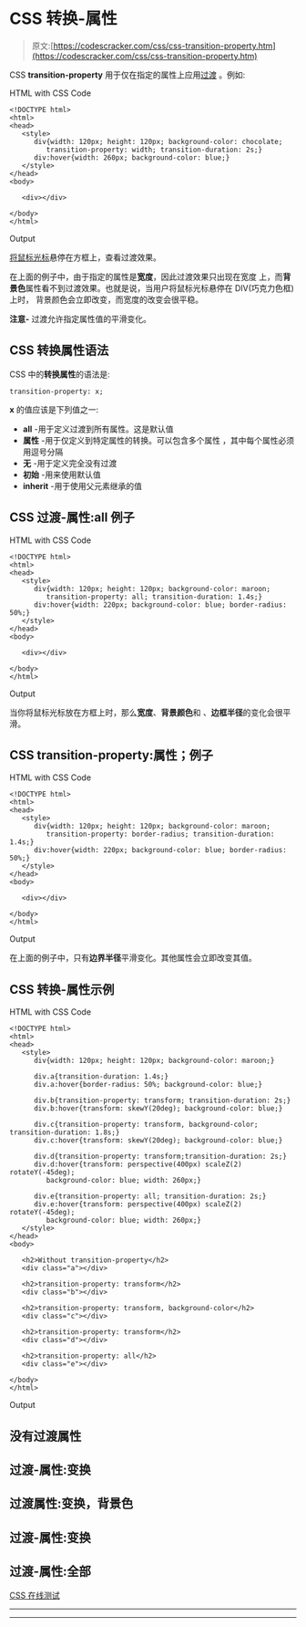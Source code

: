 # CSS 转换-属性

> 原文:[https://codescracker.com/css/css-transition-property.htm](https://codescracker.com/css/css-transition-property.htm)

CSS **transition-property** 用于仅在指定的属性上应用[过渡](/css/css-transitions.htm) 。例如:

HTML with CSS Code

```
<!DOCTYPE html>
<html>
<head>
   <style>
      div{width: 120px; height: 120px; background-color: chocolate;
         transition-property: width; transition-duration: 2s;}
      div:hover{width: 260px; background-color: blue;}
   </style>
</head>
<body>

   <div></div>

</body>
</html>
```

Output

<u>将鼠标光标</u>悬停在方框上，查看过渡效果。

在上面的例子中，由于指定的属性是**宽度**，因此过渡效果只出现在宽度 上，而**背景色**属性看不到过渡效果。也就是说，当用户将鼠标光标悬停在 DIV(巧克力色框)上时， 背景颜色会立即改变，而宽度的改变会很平稳。

**注意-** 过渡允许指定属性值的平滑变化。

## CSS 转换属性语法

CSS 中的**转换属性**的语法是:

```
transition-property: x;
```

**x** 的值应该是下列值之一:

*   **all** -用于定义过渡到所有属性。这是默认值
*   **属性** -用于仅定义到特定属性的转换。可以包含多个属性 ，其中每个属性必须用逗号分隔
*   **无** -用于定义完全没有过渡
*   **初始** -用来使用默认值
*   **inherit** -用于使用父元素继承的值

## CSS 过渡-属性:all 例子

HTML with CSS Code

```
<!DOCTYPE html>
<html>
<head>
   <style>
      div{width: 120px; height: 120px; background-color: maroon;
         transition-property: all; transition-duration: 1.4s;}
      div:hover{width: 220px; background-color: blue; border-radius: 50%;}
   </style>
</head>
<body>

   <div></div>

</body>
</html>
```

Output

当你将鼠标光标放在方框上时，那么**宽度**、**背景颜色**和 、**边框半径**的变化会很平滑。

## CSS transition-property:属性；例子

HTML with CSS Code

```
<!DOCTYPE html>
<html>
<head>
   <style>
      div{width: 120px; height: 120px; background-color: maroon;
         transition-property: border-radius; transition-duration: 1.4s;}
      div:hover{width: 220px; background-color: blue; border-radius: 50%;}
   </style>
</head>
<body>

   <div></div>

</body>
</html>
```

Output

在上面的例子中，只有**边界半径**平滑变化。其他属性会立即改变其值。

## CSS 转换-属性示例

HTML with CSS Code

```
<!DOCTYPE html>
<html>
<head>
   <style>
      div{width: 120px; height: 120px; background-color: maroon;}

      div.a{transition-duration: 1.4s;}
      div.a:hover{border-radius: 50%; background-color: blue;}

      div.b{transition-property: transform; transition-duration: 2s;}
      div.b:hover{transform: skewY(20deg); background-color: blue;}

      div.c{transition-property: transform, background-color; transition-duration: 1.8s;}
      div.c:hover{transform: skewY(20deg); background-color: blue;}

      div.d{transition-property: transform;transition-duration: 2s;}
      div.d:hover{transform: perspective(400px) scaleZ(2) rotateY(-45deg);
         background-color: blue; width: 260px;}

      div.e{transition-property: all; transition-duration: 2s;}
      div.e:hover{transform: perspective(400px) scaleZ(2) rotateY(-45deg);
         background-color: blue; width: 260px;}
   </style>
</head>
<body>

   <h2>Without transition-property</h2>
   <div class="a"></div>

   <h2>transition-property: transform</h2>
   <div class="b"></div>

   <h2>transition-property: transform, background-color</h2>
   <div class="c"></div>

   <h2>transition-property: transform</h2>
   <div class="d"></div>

   <h2>transition-property: all</h2>
   <div class="e"></div>

</body>
</html>
```

Output

## 没有过渡属性

## 过渡-属性:变换

## 过渡属性:变换，背景色

## 过渡-属性:变换

## 过渡-属性:全部

[CSS 在线测试](/exam/showtest.php?subid=5)

* * *

* * *